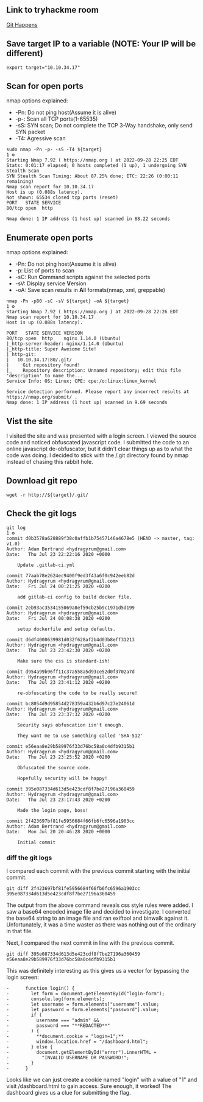 ## Link to tryhackme room

[Git Happens](https://tryhackme.com/room/githappens)

## Save target IP to a variable (NOTE: Your IP will be different)

`export target="10.10.34.17"`

## Scan for open ports

nmap options explained:    

- -Pn: Do not ping host(Assume it is alive)  
- -p-: Scan all TCP ports(1-65535)  
- -sS: SYN scan; Do not complete the TCP 3-Way handshake, only send SYN packet  
- -T4: Agressive scan  

```
sudo nmap -Pn -p- -sS -T4 ${target}                                                                                                                                                                    1 ⚙
Starting Nmap 7.92 ( https://nmap.org ) at 2022-09-28 22:25 EDT
Stats: 0:01:17 elapsed; 0 hosts completed (1 up), 1 undergoing SYN Stealth Scan
SYN Stealth Scan Timing: About 87.25% done; ETC: 22:26 (0:00:11 remaining)
Nmap scan report for 10.10.34.17
Host is up (0.088s latency).
Not shown: 65534 closed tcp ports (reset)
PORT   STATE SERVICE
80/tcp open  http

Nmap done: 1 IP address (1 host up) scanned in 88.22 seconds
``` 

## Enumerate open ports

nmap options explained:  

- -Pn: Do not ping host(Assume it is alive)  
- -p:  List of ports to scan  
- -sC: Run **C**ommand scripts against the selected ports  
- -sV: Display service **V**ersion  
- -oA: Save scan results in **A**ll formats(nmap, xml, greppable)  

```
nmap -Pn -p80 -sC -sV ${target} -oA ${target}                                                                                                                                                          1 ⚙
Starting Nmap 7.92 ( https://nmap.org ) at 2022-09-28 22:26 EDT
Nmap scan report for 10.10.34.17
Host is up (0.088s latency).

PORT   STATE SERVICE VERSION
80/tcp open  http    nginx 1.14.0 (Ubuntu)
|_http-server-header: nginx/1.14.0 (Ubuntu)
|_http-title: Super Awesome Site!
| http-git: 
|   10.10.34.17:80/.git/
|     Git repository found!
|_    Repository description: Unnamed repository; edit this file 'description' to name the...
Service Info: OS: Linux; CPE: cpe:/o:linux:linux_kernel

Service detection performed. Please report any incorrect results at https://nmap.org/submit/ .
Nmap done: 1 IP address (1 host up) scanned in 9.69 seconds
```

## Vist the site

I visited the site and was presented with a login screen.  I viewed the source code and noticed obfuscated javascript code. I submitted the code to an online javascript de-obfuscator, but it didn't clear things up as to what the code was doing.  I decided to stick with the /.git directory found by nmap instead of chasing this rabbit hole.  

## Download git repo  

```
wget -r http://${target}/.git/  
```

## Check the git logs

```
git log                                                                                                                                                                                                1 ⚙
commit d0b3578a628889f38c0affb1b75457146a4678e5 (HEAD -> master, tag: v1.0)
Author: Adam Bertrand <hydragyrum@gmail.com>
Date:   Thu Jul 23 22:22:16 2020 +0000

    Update .gitlab-ci.yml

commit 77aab78e2624ec9400f9ed3f43a6f0c942eeb82d
Author: Hydragyrum <hydragyrum@gmail.com>
Date:   Fri Jul 24 00:21:25 2020 +0200

    add gitlab-ci config to build docker file.

commit 2eb93ac3534155069a8ef59cb25b9c1971d5d199
Author: Hydragyrum <hydragyrum@gmail.com>
Date:   Fri Jul 24 00:08:38 2020 +0200

    setup dockerfile and setup defaults.

commit d6df4000639981d032f628af2b4d03b8eff31213
Author: Hydragyrum <hydragyrum@gmail.com>
Date:   Thu Jul 23 23:42:30 2020 +0200

    Make sure the css is standard-ish!

commit d954a99b96ff11c37a558a5d93ce52d0f3702a7d
Author: Hydragyrum <hydragyrum@gmail.com>
Date:   Thu Jul 23 23:41:12 2020 +0200

    re-obfuscating the code to be really secure!

commit bc8054d9d95854d278359a432b6d97c27e24061d
Author: Hydragyrum <hydragyrum@gmail.com>
Date:   Thu Jul 23 23:37:32 2020 +0200

    Security says obfuscation isn't enough.
    
    They want me to use something called 'SHA-512'

commit e56eaa8e29b589976f33d76bc58a0c4dfb9315b1
Author: Hydragyrum <hydragyrum@gmail.com>
Date:   Thu Jul 23 23:25:52 2020 +0200

    Obfuscated the source code.
    
    Hopefully security will be happy!

commit 395e087334d613d5e423cdf8f7be27196a360459
Author: Hydragyrum <hydragyrum@gmail.com>
Date:   Thu Jul 23 23:17:43 2020 +0200

    Made the login page, boss!

commit 2f423697bf81fe5956684f66fb6fc6596a1903cc
Author: Adam Bertrand <hydragyrum@gmail.com>
Date:   Mon Jul 20 20:46:28 2020 +0000

    Initial commit
```

### diff the git logs

I compared each commit with the previous commit starting with the initial commit.  
  
`git diff 2f423697bf81fe5956684f66fb6fc6596a1903cc 395e087334d613d5e423cdf8f7be27196a360459`  

The output from the above command reveals css style rules were added.  I saw a base64 encoded image file and decided to investigate.  I converted the base64 string to an image file and ran exiftool and binwalk against it.  Unfortunately, it was a time waster as there was nothing out of the ordinary  in that file.  

Next, I compared the next commit in line with the previous commit.  

`git diff 395e087334d613d5e423cdf8f7be27196a360459 e56eaa8e29b589976f33d76bc58a0c4dfb9315b1`  

This was definitely interesting as this gives us a vector for bypassing the login screen:  

```
-      function login() {
-        let form = document.getElementById("login-form");
-        console.log(form.elements);
-        let username = form.elements["username"].value;
-        let password = form.elements["password"].value;
-        if (
-          username === "admin" &&
-          password === "**REDACTED**"
-        ) {
-          **document.cookie = "login=1";**
-          window.location.href = "/dashboard.html";
-        } else {
-          document.getElementById("error").innerHTML =
-            "INVALID USERNAME OR PASSWORD!";
-        }
-      }
```

Looks like we can just create a cookie named "login" with a value of "1" and visit /dashboard.html to gain access.  Sure enough, it worked!  The dashboard gives us a clue for submitting the flag.   

